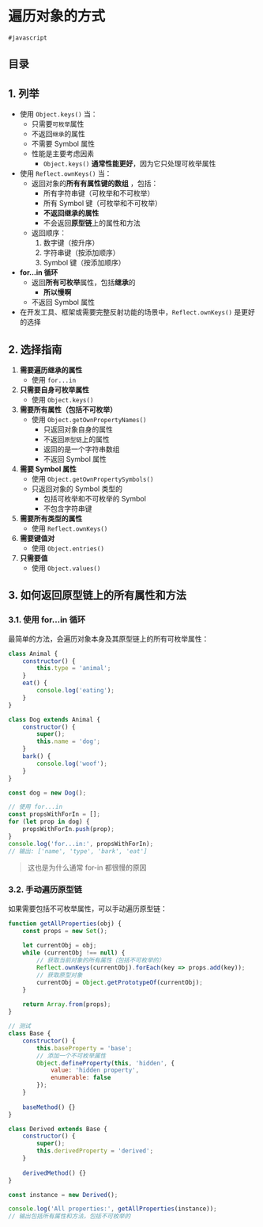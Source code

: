 
# 遍历对象的方式

`#javascript` 


## 目录
<!-- toc -->
 ## 1. 列举 

- 使用 `Object.keys()` 当：
    - 只需要`可枚举`属性
    - 不返回`继承`的属性
    - 不需要 Symbol 属性
    - 性能是主要考虑因素
        - `Object.keys()` **通常性能更好**，因为它只处理可枚举属性 
- 使用 `Reflect.ownKeys()` 当：
    - 返回对象的**所有有属性键的数组** ，包括：
        - 所有字符串键（可枚举和不可枚举）
        - 所有 Symbol 键（可枚举和不可枚举）
        - **不返回继承的属性** 
        - 不会返回**原型链**上的属性和方法
    - 返回顺序：
        1. 数字键（按升序）
        2. 字符串键（按添加顺序）
        3. Symbol 键（按添加顺序）
- **for...in 循环**
	- 返回**所有可枚举**属性，包括**继承**的
		- **所以慢啊**
	- 不返回 Symbol 属性
- 在开发工具、框架或需要完整反射功能的场景中，`Reflect.ownKeys()` 是更好的选择

## 2. 选择指南

1. **需要遍历继承的属性**
    - 使用 `for...in`
2. **只需要自身可枚举属性**
    - 使用 `Object.keys()`
3. **需要所有属性（包括不可枚举）**
    - 使用 `Object.getOwnPropertyNames()`
        - 只返回对象自身的属性
        - 不返回`原型链`上的属性
        - 返回的是一个字符串数组
        - 不返回 Symbol 属性
4. **需要 Symbol 属性**
    - 使用 `Object.getOwnPropertySymbols()`
    - 只返回对象的 Symbol 类型的
        - 包括可枚举和不可枚举的 Symbol
        - 不包含字符串键
5. **需要所有类型的属性**
    - 使用 `Reflect.ownKeys()`
6. **需要键值对**
    - 使用 `Object.entries()`
7. **只需要值**
    - 使用 `Object.values()`

## 3. 如何返回原型链上的所有属性和方法

### 3.1. 使用 for...in 循环

最简单的方法，会遍历对象本身及其原型链上的所有可枚举属性：

```javascript
class Animal {
    constructor() {
        this.type = 'animal';
    }
    eat() {
        console.log('eating');
    }
}

class Dog extends Animal {
    constructor() {
        super();
        this.name = 'dog';
    }
    bark() {
        console.log('woof');
    }
}

const dog = new Dog();

// 使用 for...in
const propsWithForIn = [];
for (let prop in dog) {
    propsWithForIn.push(prop);
}
console.log('for...in:', propsWithForIn);
// 输出: ['name', 'type', 'bark', 'eat']
```

>  这也是为什么通常 for-in 都很慢的原因

### 3.2. 手动遍历原型链

如果需要包括不可枚举属性，可以手动遍历原型链：

```javascript hl:5
function getAllProperties(obj) {
    const props = new Set();
    
    let currentObj = obj;
    while (currentObj !== null) {
        // 获取当前对象的所有属性（包括不可枚举的）
        Reflect.ownKeys(currentObj).forEach(key => props.add(key));
        // 获取原型对象
        currentObj = Object.getPrototypeOf(currentObj);
    }
    
    return Array.from(props);
}

// 测试
class Base {
    constructor() {
        this.baseProperty = 'base';
        // 添加一个不可枚举属性
        Object.defineProperty(this, 'hidden', {
            value: 'hidden property',
            enumerable: false
        });
    }
    
    baseMethod() {}
}

class Derived extends Base {
    constructor() {
        super();
        this.derivedProperty = 'derived';
    }
    
    derivedMethod() {}
}

const instance = new Derived();

console.log('All properties:', getAllProperties(instance));
// 输出包括所有属性和方法，包括不可枚举的
```
